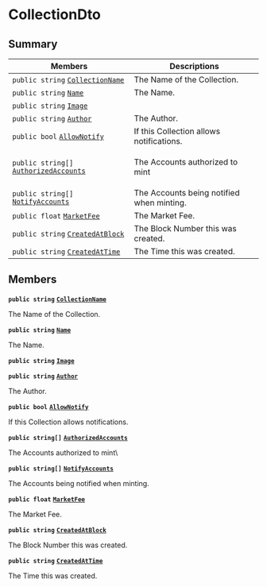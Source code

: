 # CollectionDto

## Summary

| Members                                                                                                                                                                                                                                                     | Descriptions                               |
| ----------------------------------------------------------------------------------------------------------------------------------------------------------------------------------------------------------------------------------------------------------- | ------------------------------------------ |
| `public string` [`CollectionName`](AtomicMarketApiClient--Assets--AssetDto--DataDto--CollectionDto.md#class\_atomic\_market\_api\_client\_1\_1\_assets\_1\_1\_asset\_dto\_1\_1\_data\_dto\_1\_1\_collection\_dto\_1ab3dee328d6124bafe5953a8f45ce45ea)       | The Name of the Collection.                |
| `public string` [`Name`](AtomicMarketApiClient--Assets--AssetDto--DataDto--CollectionDto.md#class\_atomic\_market\_api\_client\_1\_1\_assets\_1\_1\_asset\_dto\_1\_1\_data\_dto\_1\_1\_collection\_dto\_1a7ee9065718e6628dc7791b756fa6c0f9)                 | The Name.                                  |
| `public string` [`Image`](AtomicMarketApiClient--Assets--AssetDto--DataDto--CollectionDto.md#class\_atomic\_market\_api\_client\_1\_1\_assets\_1\_1\_asset\_dto\_1\_1\_data\_dto\_1\_1\_collection\_dto\_1a84b799af34f4b881a534bb6834b28360)                |                                            |
| `public string` [`Author`](AtomicMarketApiClient--Assets--AssetDto--DataDto--CollectionDto.md#class\_atomic\_market\_api\_client\_1\_1\_assets\_1\_1\_asset\_dto\_1\_1\_data\_dto\_1\_1\_collection\_dto\_1a13cf46aff4dea87a8f5285a09efece69)               | The Author.                                |
| `public bool` [`AllowNotify`](AtomicMarketApiClient--Assets--AssetDto--DataDto--CollectionDto.md#class\_atomic\_market\_api\_client\_1\_1\_assets\_1\_1\_asset\_dto\_1\_1\_data\_dto\_1\_1\_collection\_dto\_1a47cf88154d150fad46d4c5bffeeab3f4)            | If this Collection allows notifications.   |
| `public string[]` [`AuthorizedAccounts`](AtomicMarketApiClient--Assets--AssetDto--DataDto--CollectionDto.md#class\_atomic\_market\_api\_client\_1\_1\_assets\_1\_1\_asset\_dto\_1\_1\_data\_dto\_1\_1\_collection\_dto\_1a73107b37932581e90371846fa5426738) | <p>The Accounts authorized to mint<br></p> |
| `public string[]` [`NotifyAccounts`](AtomicMarketApiClient--Assets--AssetDto--DataDto--CollectionDto.md#class\_atomic\_market\_api\_client\_1\_1\_assets\_1\_1\_asset\_dto\_1\_1\_data\_dto\_1\_1\_collection\_dto\_1a630d4b26de24402e31e54373d21d0f66)     | The Accounts being notified when minting.  |
| `public float` [`MarketFee`](AtomicMarketApiClient--Assets--AssetDto--DataDto--CollectionDto.md#class\_atomic\_market\_api\_client\_1\_1\_assets\_1\_1\_asset\_dto\_1\_1\_data\_dto\_1\_1\_collection\_dto\_1acb0447ac03c9fb10b63432c5294f3a93)             | The Market Fee.                            |
| `public string` [`CreatedAtBlock`](AtomicMarketApiClient--Assets--AssetDto--DataDto--CollectionDto.md#class\_atomic\_market\_api\_client\_1\_1\_assets\_1\_1\_asset\_dto\_1\_1\_data\_dto\_1\_1\_collection\_dto\_1a022adc431e5845376e250208a999e12d)       | The Block Number this was created.         |
| `public string` [`CreatedAtTime`](AtomicMarketApiClient--Assets--AssetDto--DataDto--CollectionDto.md#class\_atomic\_market\_api\_client\_1\_1\_assets\_1\_1\_asset\_dto\_1\_1\_data\_dto\_1\_1\_collection\_dto\_1a4cb9b4aaa1372df6dc2bb7d8f4916403)        | The Time this was created.                 |

## Members

**`public string`** [**`CollectionName`**](AtomicMarketApiClient--Assets--AssetDto--DataDto--CollectionDto.md#class\_atomic\_market\_api\_client\_1\_1\_assets\_1\_1\_asset\_dto\_1\_1\_data\_dto\_1\_1\_collection\_dto\_1ab3dee328d6124bafe5953a8f45ce45ea)

The Name of the Collection.

**`public string`** [**`Name`**](AtomicMarketApiClient--Assets--AssetDto--DataDto--CollectionDto.md#class\_atomic\_market\_api\_client\_1\_1\_assets\_1\_1\_asset\_dto\_1\_1\_data\_dto\_1\_1\_collection\_dto\_1a7ee9065718e6628dc7791b756fa6c0f9)

The Name.

**`public string`** [**`Image`**](AtomicMarketApiClient--Assets--AssetDto--DataDto--CollectionDto.md#class\_atomic\_market\_api\_client\_1\_1\_assets\_1\_1\_asset\_dto\_1\_1\_data\_dto\_1\_1\_collection\_dto\_1a84b799af34f4b881a534bb6834b28360)

**`public string`** [**`Author`**](AtomicMarketApiClient--Assets--AssetDto--DataDto--CollectionDto.md#class\_atomic\_market\_api\_client\_1\_1\_assets\_1\_1\_asset\_dto\_1\_1\_data\_dto\_1\_1\_collection\_dto\_1a13cf46aff4dea87a8f5285a09efece69)

The Author.

**`public bool`** [**`AllowNotify`**](AtomicMarketApiClient--Assets--AssetDto--DataDto--CollectionDto.md#class\_atomic\_market\_api\_client\_1\_1\_assets\_1\_1\_asset\_dto\_1\_1\_data\_dto\_1\_1\_collection\_dto\_1a47cf88154d150fad46d4c5bffeeab3f4)

If this Collection allows notifications.

**`public string[]`** [**`AuthorizedAccounts`**](AtomicMarketApiClient--Assets--AssetDto--DataDto--CollectionDto.md#class\_atomic\_market\_api\_client\_1\_1\_assets\_1\_1\_asset\_dto\_1\_1\_data\_dto\_1\_1\_collection\_dto\_1a73107b37932581e90371846fa5426738)

The Accounts authorized to mint\


**`public string[]`** [**`NotifyAccounts`**](AtomicMarketApiClient--Assets--AssetDto--DataDto--CollectionDto.md#class\_atomic\_market\_api\_client\_1\_1\_assets\_1\_1\_asset\_dto\_1\_1\_data\_dto\_1\_1\_collection\_dto\_1a630d4b26de24402e31e54373d21d0f66)

The Accounts being notified when minting.

**`public float`** [**`MarketFee`**](AtomicMarketApiClient--Assets--AssetDto--DataDto--CollectionDto.md#class\_atomic\_market\_api\_client\_1\_1\_assets\_1\_1\_asset\_dto\_1\_1\_data\_dto\_1\_1\_collection\_dto\_1acb0447ac03c9fb10b63432c5294f3a93)

The Market Fee.

**`public string`** [**`CreatedAtBlock`**](AtomicMarketApiClient--Assets--AssetDto--DataDto--CollectionDto.md#class\_atomic\_market\_api\_client\_1\_1\_assets\_1\_1\_asset\_dto\_1\_1\_data\_dto\_1\_1\_collection\_dto\_1a022adc431e5845376e250208a999e12d)

The Block Number this was created.

**`public string`** [**`CreatedAtTime`**](AtomicMarketApiClient--Assets--AssetDto--DataDto--CollectionDto.md#class\_atomic\_market\_api\_client\_1\_1\_assets\_1\_1\_asset\_dto\_1\_1\_data\_dto\_1\_1\_collection\_dto\_1a4cb9b4aaa1372df6dc2bb7d8f4916403)

The Time this was created.
